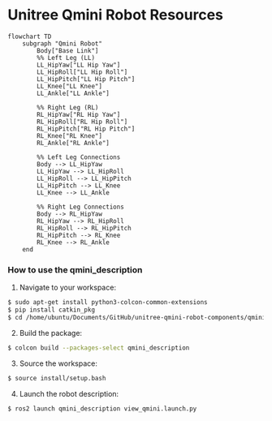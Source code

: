 # Unitree Qmini Robot Resources

```mermaid
flowchart TD
    subgraph "Qmini Robot"
        Body["Base Link"]
        %% Left Leg (LL)
        LL_HipYaw["LL Hip Yaw"]
        LL_HipRoll["LL Hip Roll"]
        LL_HipPitch["LL Hip Pitch"]
        LL_Knee["LL Knee"]
        LL_Ankle["LL Ankle"]
        
        %% Right Leg (RL)
        RL_HipYaw["RL Hip Yaw"]
        RL_HipRoll["RL Hip Roll"]
        RL_HipPitch["RL Hip Pitch"]
        RL_Knee["RL Knee"]
        RL_Ankle["RL Ankle"]
        
        %% Left Leg Connections
        Body --> LL_HipYaw
        LL_HipYaw --> LL_HipRoll
        LL_HipRoll --> LL_HipPitch
        LL_HipPitch --> LL_Knee
        LL_Knee --> LL_Ankle
        
        %% Right Leg Connections
        Body --> RL_HipYaw
        RL_HipYaw --> RL_HipRoll
        RL_HipRoll --> RL_HipPitch
        RL_HipPitch --> RL_Knee
        RL_Knee --> RL_Ankle
    end
```

### How to use the qmini_description

1. Navigate to your workspace:

```bash
$ sudo apt-get install python3-colcon-common-extensions
$ pip install catkin_pkg
$ cd /home/ubuntu/Documents/GitHub/unitree-qmini-robot-components/qmini_description
```

2. Build the package:

```bash
$ colcon build --packages-select qmini_description
```

3. Source the workspace:

```bash
$ source install/setup.bash
```

4. Launch the robot description:

```bash
$ ros2 launch qmini_description view_qmini.launch.py
```